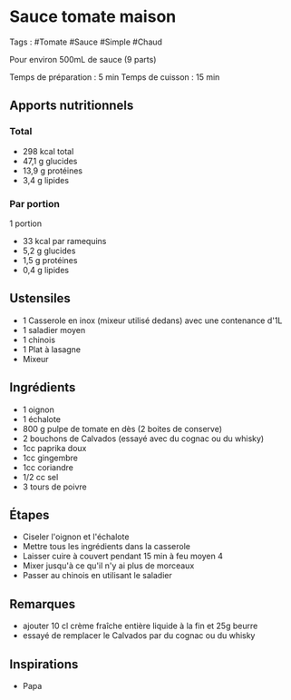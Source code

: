 # Sauce tomate maison

Tags : #Tomate #Sauce #Simple #Chaud

Pour environ 500mL de sauce (9 parts)

Temps de préparation : 5 min
Temps de cuisson : 15 min

## Apports nutritionnels

### Total

* 298 kcal total
* 47,1 g glucides
* 13,9 g protéines
* 3,4 g lipides

### Par portion

1 portion

* 33 kcal par ramequins
* 5,2 g glucides
* 1,5 g protéines
* 0,4 g lipides

## Ustensiles

* 1 Casserole en inox (mixeur utilisé dedans) avec une contenance d'1L
* 1 saladier moyen
* 1 chinois
* 1 Plat à lasagne
* Mixeur

## Ingrédients

* 1 oignon
* 1 échalote
* 800 g pulpe de tomate en dès (2 boites de conserve)
* 2 bouchons de Calvados (essayé avec du cognac ou du whisky)
* 1cc paprika doux
* 1cc gingembre
* 1cc coriandre
* 1/2 cc sel
* 3 tours de poivre

## Étapes

* Ciseler l'oignon et l'échalote
* Mettre tous les ingrédients dans la casserole
* Laisser cuire à couvert pendant 15 min à feu moyen 4
* Mixer jusqu'à ce qu'il n'y ai plus de morceaux
* Passer au chinois en utilisant le saladier

## Remarques

* ajouter 10 cl crème fraîche entière liquide à la fin et 25g beurre
* essayé de remplacer le Calvados par du cognac ou du whisky

## Inspirations

* Papa